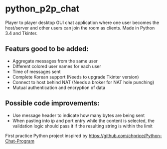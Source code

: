 # python_p2p_chat
Player to player desktop GUI chat application where one user becomes the host/server and other users can join the room as clients. Made in Python 3.4 and Tkinter.


## Featurs good to be added:
- Aggregate messages from the same user
- Different colored user names for each user
- Time of messages sent
- Complete Korean support (Needs to upgrade Tkinter version)
- Connect to host behind NAT (Needs a broker for NAT hole punching)
- Mutual authentication and encryption of data


## Possible code improvements:
- Use message header to indicate how many bytes are being sent
- When pasting into ip and port entry while the content is selected, the validation logic should pass it if the resulting string is within the limit


First practice Python project inspired by https://github.com/chprice/Python-Chat-Program
